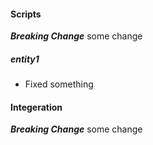 #### Scripts
***Breaking Change*** some change
##### entity1
- Fixed something
#### Integeration
***Breaking Change*** some change